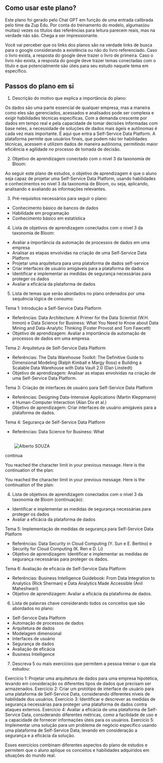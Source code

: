## Como usar este plano?

Este plano foi gerado pelo Chat GPT em função de uma entrada calibrada pelo time da Zup Edu. Por conta do treinamento do modelo, algumas(ou muitas) vezes os títulos das referências para leitura parecem reais, mas na verdade não são. Chega a ser impressionante. 

Você vai perceber que os links dos planos são na verdade links de busca para o google considerando a existência ou não do livro referenciado. Caso o livro exista, a resposta do google deve trazer o livro de primeira. Caso o livro não exista, a resposta do google deve trazer temas conectadas com o título e que potencialmente são úteis para seu estudo naquele tema em específico. 

## Passos do plano em si

1.  Descrição do motivo que explica a importância do plano:

Os dados são uma parte essencial de qualquer empresa, mas a maneira como eles são gerenciados, acessados e analisados pode ser complexa e exigir habilidades técnicas específicas. Com a demanda crescente por dados em tempo real e pela capacidade de tomar decisões informadas com base neles, a necessidade de soluções de dados mais ágeis e autônomas é cada vez mais importante. É aqui que entra a Self-Service Data Platform. A plataforma permite que usuários finais, que podem não ter habilidades técnicas, acessem e utilizem dados de maneira autônoma, permitindo maior eficiência e agilidade no processo de tomada de decisão.

2.  Objetivo de aprendizagem conectado com o nível 3 da taxonomia de Bloom:

Ao seguir este plano de estudos, o objetivo de aprendizagem é que o aluno seja capaz de projetar uma Self-Service Data Platform, usando habilidades e conhecimentos no nível 3 da taxonomia de Bloom, ou seja, aplicando, analisando e avaliando as informações relevantes.

3.  Pré-requisitos necessários para seguir o plano:

*   Conhecimento básico de bancos de dados
*   Habilidade em programação
*   Conhecimento básico em estatística

4.  Lista de objetivos de aprendizagem conectados com o nível 3 da taxonomia de Bloom:

*   Avaliar a importância da automação de processos de dados em uma empresa
*   Analisar as etapas envolvidas na criação de uma Self-Service Data Platform
*   Projetar uma arquitetura para uma plataforma de dados self-service
*   Criar interfaces de usuário amigáveis para a plataforma de dados
*   Identificar e implementar as medidas de segurança necessárias para proteger os dados
*   Avaliar a eficácia da plataforma de dados

5.  Lista de temas que serão abordados no plano ordenados por uma sequência lógica de consumo:

Tema 1: Introdução a Self-Service Data Platform

*   Referências: Data Architecture: A Primer for the Data Scientist (W.H. Inmon) e Data Science for Business: What You Need to Know about Data Mining and Data-Analytic Thinking (Foster Provost and Tom Fawcett)
*   Objetivo de aprendizagem: Avaliar a importância da automação de processos de dados em uma empresa.

Tema 2: Arquitetura de Self-Service Data Platform

*   Referências: The Data Warehouse Toolkit: The Definitive Guide to Dimensional Modeling (Ralph Kimball e Margy Ross) e Building a Scalable Data Warehouse with Data Vault 2.0 (Dan Linstedt)
*   Objetivo de aprendizagem: Analisar as etapas envolvidas na criação de uma Self-Service Data Platform.

Tema 3: Criação de interfaces de usuário para Self-Service Data Platform

*   Referências: Designing Data-Intensive Applications (Martin Kleppmann) e Human-Computer Interaction (Alan Dix et al.)
*   Objetivo de aprendizagem: Criar interfaces de usuário amigáveis para a plataforma de dados.

Tema 4: Segurança de Self-Service Data Platform

*   Referências: Data Science for Business: What

![](data:image/svg+xml,%3csvg%20xmlns=%27http://www.w3.org/2000/svg%27%20version=%271.1%27%20width=%2730%27%20height=%2730%27/%3e)![Alberto SOUZA](/_next/image?url=https%3A%2F%2Flh3.googleusercontent.com%2Fa%2FAEdFTp54tSlfFS-8gBnA9N2_VrPAGaLfkaBkj64fqQXqaQ%3Ds96-c&w=64&q=75)

continua

You reached the character limit in your previous message. Here is the continuation of the plan:

You reached the character limit in your previous message. Here is the continuation of the plan:

4.  Lista de objetivos de aprendizagem conectados com o nível 3 da taxonomia de Bloom (continuação):

*   Identificar e implementar as medidas de segurança necessárias para proteger os dados
*   Avaliar a eficácia da plataforma de dados

Tema 5: Implementação de medidas de segurança para Self-Service Data Platform

*   Referências: Data Security in Cloud Computing (Y. Sun e E. Bertino) e Security for Cloud Computing (K. Ren e D. Li)
*   Objetivo de aprendizagem: Identificar e implementar as medidas de segurança necessárias para proteger os dados.

Tema 6: Avaliação de eficácia de Self-Service Data Platform

*   Referências: Business Intelligence Guidebook: From Data Integration to Analytics (Rick Sherman) e Data Analytics Made Accessible (Anil Maheshwari)
*   Objetivo de aprendizagem: Avaliar a eficácia da plataforma de dados.

6.  Lista de palavras chave considerando todos os conceitos que são abordados no plano:

*   Self-Service Data Platform
*   Automação de processos de dados
*   Arquitetura de dados
*   Modelagem dimensional
*   Interfaces de usuário
*   Segurança de dados
*   Avaliação de eficácia
*   Business Intelligence

7.  Descreva 5 ou mais exercícios que permitem a pessoa treinar o que ela estudou:

Exercício 1: Projetar uma arquitetura de dados para uma empresa hipotética, levando em consideração os diferentes tipos de dados que precisam ser armazenados. Exercício 2: Criar um protótipo de interface de usuário para uma plataforma de Self-Service Data, considerando diferentes níveis de habilidade dos usuários. Exercício 3: Identificar e descrever as medidas de segurança necessárias para proteger uma plataforma de dados contra ataques externos. Exercício 4: Avaliar a eficácia de uma plataforma de Self-Service Data, considerando diferentes métricas, como a facilidade de uso e a capacidade de fornecer informações úteis para os usuários. Exercício 5: Implementar uma solução para um problema de negócio específico usando uma plataforma de Self-Service Data, levando em consideração a segurança e a eficácia da solução.

Esses exercícios combinam diferentes aspectos do plano de estudos e permitem que o aluno aplique os conceitos e habilidades adquiridos em situações do mundo real.